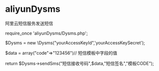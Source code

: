 # aliyunDysms
阿里云短信服务发送短信



require_once 'aliyunDysms/Dysms.php';

$Dysms = new \Dysms("yourAccessKeyId",'yourAccessKeySecret');

$data = array("code"=>"123456")// 短信模板中字段的值

return $Dysms->sendSms("短信接收号码",$data,"短信签名","模板CODE");
